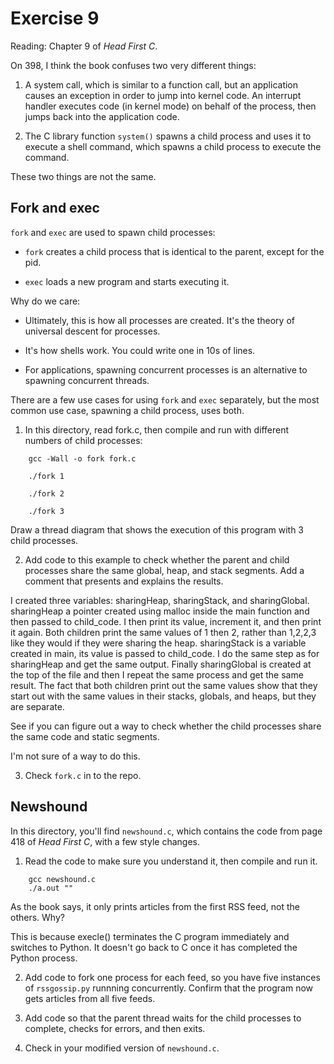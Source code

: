# Exercise 9

Reading: Chapter 9 of *Head First C*.

On 398, I think the book confuses two very different things:

1) A system call, which is similar to a function call, but an
application causes an exception in order to jump into kernel code.  An
interrupt handler executes code (in kernel mode) on behalf of the
process, then jumps back into the application code.

2) The C library function `system()` spawns a child process and uses it
to execute a shell command, which spawns a child process to execute
the command.

These two things are not the same.

## Fork and exec

`fork` and `exec` are used to spawn child processes:

* `fork` creates a child process that is identical to the parent,
except for the pid.

* `exec` loads a new program and starts executing it.

Why do we care:

* Ultimately, this is how all processes are created.  It's the theory
of universal descent for processes.

* It's how shells work.  You could write one in 10s of lines.

* For applications, spawning concurrent processes is an alternative
to spawning concurrent threads.

There are a few use cases for using `fork` and `exec` separately, but the
most common use case, spawning a child process, uses both.

1) In this directory, read fork.c, then compile and run with different
numbers of child processes:

```
    gcc -Wall -o fork fork.c
    
    ./fork 1
    
    ./fork 2
    
    ./fork 3
```

Draw a thread diagram that shows the execution of this program with 3 child
processes.

2) Add code to this example to check whether the parent
and child processes share the same global, heap, and stack segments.
Add a comment that presents and explains the results.

I created three variables: sharingHeap, sharingStack, and sharingGlobal. sharingHeap a pointer created using malloc inside the main function and then passed to child_code. I then print its value, increment it, and then print it again. Both children print the same values of 1 then 2, rather than 1,2,2,3 like they would if they were sharing the heap. sharingStack is a variable created in main, its value is passed to child_code. I do the same step as for sharingHeap and get the same output. Finally sharingGlobal is created at the top of the file and then I repeat the same process and get the same result. The fact that both children print out the same values show that they start out with the same values in their stacks, globals, and heaps, but they are separate.

See if you can figure out a way to check whether the child
processes share the same code and static segments.

I'm not sure of a way to do this.

3) Check `fork.c` in to the repo.


## Newshound

In this directory, you'll find `newshound.c`, which contains the code from
page 418 of *Head First C*, with a few style changes.

1) Read the code to make sure you understand it, then compile and run it.

```
    gcc newshound.c
    ./a.out ""
```

As the book says, it only prints articles from the first RSS feed, not the
others.  Why?

This is because execle() terminates the C program immediately and switches to Python. It doesn't go back to C once it has completed the Python process.

2) Add code to fork one process for each feed, so you have five instances
of `rssgossip.py` runnning concurrently.  Confirm that the program now gets
articles from all five feeds.

3) Add code so that the parent thread waits for the child processes to complete,
checks for errors, and then exits.

4) Check in your modified version of `newshound.c`.

